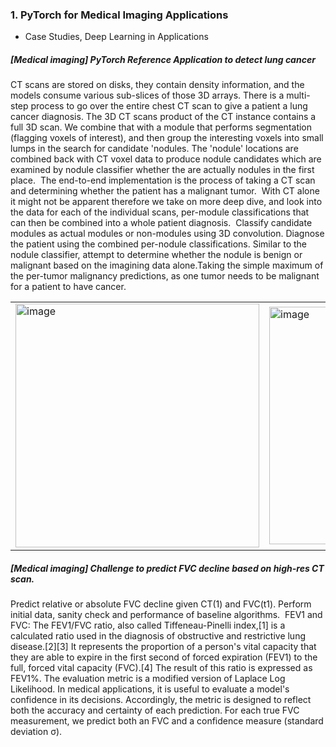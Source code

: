 ### 1. PyTorch for Medical Imaging Applications
- Case Studies, Deep Learning in Applications  


##### [Medical imaging] PyTorch Reference Application to detect lung cancer
CT scans are stored on disks, they contain density information, and the models consume various sub-slices of those 3D arrays. There is a multi-step process to go over the entire chest CT scan to give a patient a lung cancer diagnosis. The 3D CT scans product of the CT instance contains a full 3D scan. We combine that with a module that performs segmentation (flagging voxels of interest), and then group the interesting voxels into small lumps in the search for candidate 'nodules. The 'nodule' locations are combined back with CT voxel data to produce nodule candidates which are examined by nodule classifier whether the are actually nodules in the first place. 
The end-to-end implementation is the process of taking a CT scan and determining whether the patient has a malignant tumor.  With CT alone it might not be apparent therefore we take on more deep dive, and look into the data for each of the individual scans, per-module classifications that can then be combined into a whole patient diagnosis. 
Classify candidate modules as actual modules or non-modules using 3D convolution.
Diagnose the patient using the combined per-nodule classifications.
Similar to the nodule classifier, attempt to determine whether the nodule is benign or malignant based on the imagining data alone.Taking the simple maximum of the per-tumor malignancy predictions, as one tumor needs to be malignant for a patient to have cancer.
<table align='top'>
<td> <img width="390" alt="image" src="https://user-images.githubusercontent.com/67139134/235386508-79985a85-7d10-4434-ae0a-b49c9515e7e5.png"> </td>
<td> <img width="380" alt="image" src="https://user-images.githubusercontent.com/67139134/235386079-8239cdbc-f293-46f2-9bd1-433b84c3d54c.png"> </td>
<td> <img width="205" alt="image" src="https://user-images.githubusercontent.com/67139134/235385410-0c909a69-1511-405a-ae55-745450f3e3b3.png"> </td> 
<td> <img width="200" alt="image" src="https://user-images.githubusercontent.com/67139134/235385050-652e44a1-c929-4a5a-bfeb-1b467658a4f2.png"> </td>
</table>



##### [Medical imaging] Challenge to predict FVC decline based on high-res CT scan. 
Predict relative or absolute FVC decline given CT(1) and FVC(t1). Perform initial data, sanity check and performance of baseline algorithms. 
FEV1 and FVC: The FEV1/FVC ratio, also called Tiffeneau-Pinelli index,[1] is a calculated ratio used in the diagnosis of obstructive and restrictive lung disease.[2][3] It represents the proportion of a person's vital capacity that they are able to expire in the first second of forced expiration (FEV1) to the full, forced vital capacity (FVC).[4] The result of this ratio is expressed as FEV1%.
The evaluation metric is a modified version of Laplace Log Likelihood. In medical applications, it is useful to evaluate a model's confidence in its decisions. Accordingly, the metric is designed to reflect both the accuracy and certainty of each prediction. For each true FVC measurement, we predict both an FVC and a confidence measure (standard deviation σ).
